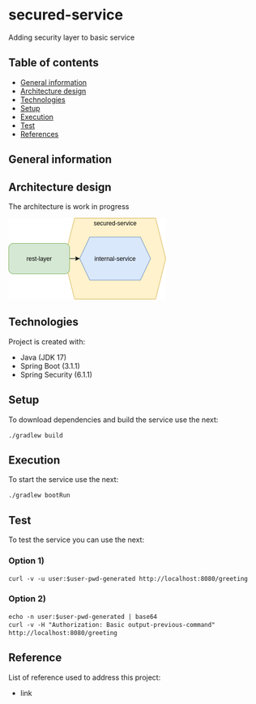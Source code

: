 # secured-service
Adding security layer to basic service

## Table of contents
* [General information](#general-information)
* [Architecture design](#architecture-design)
* [Technologies](#technologies)
* [Setup](#setup)
* [Execution](#execution)
* [Test](#test)
* [References](#reference)

## General information

## Architecture design
The architecture is work in progress

![](docs/img/secured-service.png)

## Technologies
Project is created with:
* Java (JDK 17)
* Spring Boot (3.1.1)
* Spring Security (6.1.1)

## Setup
To download dependencies and build the service use the next:
```shell
./gradlew build
```

## Execution
To start the service use the next:
```shell
./gradlew bootRun
```

## Test
To test the service you can use the next:
### Option 1)
```shell
curl -v -u user:$user-pwd-generated http://localhost:8080/greeting
```
### Option 2)
```shell
echo -n user:$user-pwd-generated | base64
curl -v -H "Authorization: Basic output-previous-command" http://localhost:8080/greeting
```

## Reference
List of reference used to address this project:
* link